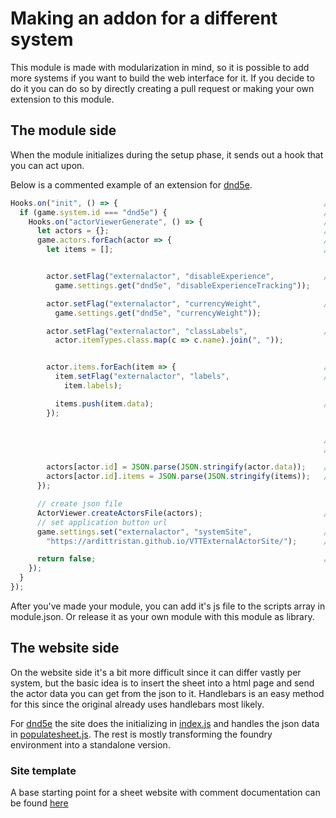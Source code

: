 # Making an addon for a different system

This module is made with modularization in mind, so it is possible to add more systems if you want to build the web interface for it. If you decide to do it you can do so by directly creating a pull request or making your own extension to this module.

## The module side

When the module initializes during the setup phase, it sends out a hook that you can act upon.

Below is a commented example of an extension for [dnd5e](https://github.com/ardittristan/VTTExternalActorViewer/blob/master/modules/dnd5e.js).

```javascript
Hooks.on("init", () => {                                              // should listen to any hook before setup
  if (game.system.id === "dnd5e") {                                   // check if system is correct
    Hooks.on("actorViewerGenerate", () => {                           // listen to hook from this module
      let actors = {};                                                // initialize actors list
      game.actors.forEach(actor => {                                  // iterate through each actors
        let items = [];                                               // initialize item list for item processing


        actor.setFlag("externalactor", "disableExperience",           // 𝘥𝘯𝘥5𝘦 - xp isn't saved in actor data so we include it via flags
          game.settings.get("dnd5e", "disableExperienceTracking"));

        actor.setFlag("externalactor", "currencyWeight",              // 𝘥𝘯𝘥5𝘦 - currency weight isn't saved in actor data
          game.settings.get("dnd5e", "currencyWeight"));

        actor.setFlag("externalactor", "classLabels",                 // 𝘥𝘯𝘥5𝘦 - names for classes aren't saved in actor data
          actor.itemTypes.class.map(c => c.name).join(", "));


        actor.items.forEach(item => {                                 // iterate through item list
          item.setFlag("externalactor", "labels",                     // item names are not saved in item data
            item.labels);

          items.push(item.data);                                      // add item to item array
        });


                                                                      // below uses json stringify/parse to have it not skip properties later on
                                                                      // very recommended to do for item list

        actors[actor.id] = JSON.parse(JSON.stringify(actor.data));    // add actor to actor object, identified by it's id
        actors[actor.id].items = JSON.parse(JSON.stringify(items));   // overwrite original item data of actor with new item data
      });

      // create json file
      ActorViewer.createActorsFile(actors);                           // runs function that makes the json file the site reads from with the actors object.
      // set application button url
      game.settings.set("externalactor", "systemSite",                // sets the url for the site that opens for the users when they click the button in foundry.
        "https://ardittristan.github.io/VTTExternalActorSite/");      // do not include the ? at the end of the url

      return false;                                                   // return false to let the hook know that it can stop
    });
  }
});
```

After you've made your module, you can add it's js file to the scripts array in module.json. Or release it as your own module with this module as library.

## The website side

On the website side it's a bit more difficult since it can differ vastly per system, but the basic idea is to insert the sheet into a html page and send the actor data you can get from the json to it. Handlebars is an easy method for this since the original already uses handlebars most likely.

For [dnd5e](https://github.com/ardittristan/VTTExternalActorSite/tree/master/src) the site does the initializing in [index.js](https://github.com/ardittristan/VTTExternalActorSite/blob/master/src/index.js) and handles the json data in [populatesheet.js](https://github.com/ardittristan/VTTExternalActorSite/blob/master/src/populatesheet.js). The rest is mostly transforming the foundry environment into a standalone version.

### Site template

A base starting point for a sheet website with comment documentation can be found [here](https://github.com/ardittristan/VTTExternalActorSiteTemplate)
